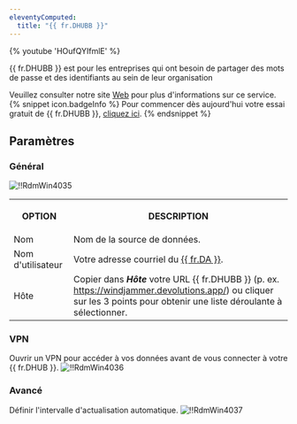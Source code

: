 ```yaml
---
eleventyComputed:
  title: "{{ fr.DHUBB }}"
---
```

{% youtube 'HOufQYIfmlE' %}

{{ fr.DHUBB }} est pour les entreprises qui ont besoin de partager des mots de passe et des identifiants au sein de leur organisation

Veuillez consulter notre site [Web](https://devolutions.net/password-hub/fr) pour plus d'informations sur ce service.
{% snippet icon.badgeInfo %}
Pour commencer dès aujourd'hui votre essai gratuit de {{ fr.DHUBB }}, [cliquez ici](https://devolutions.net/password-hub/fr/business/sign-up).
{% endsnippet %}

## Paramètres

### Général

![!!RdmWin4035](https://cdnweb.devolutions.net/docs/fr/rdm/windows/RdmWin4035.png)

<table>
	<tr>
		<th>

OPTION
		</th>
		<th>
DESCRIPTION
		</th>
	</tr>
	<tr>
		<td>
Nom
		</td>
		<td>
Nom de la source de données.
		</td>
	</tr>
	<tr>
		<td>
Nom d'utilisateur
		</td>
		<td>
Votre adresse courriel du [{{ fr.DA }}](https://portal.devolutions.com/).
		</td>
	</tr>
	<tr>
		<td>
Hôte
		</td>
		<td>
Copier dans ***Hôte*** votre URL {{ fr.DHUBB }} (p. ex. https://windjammer.devolutions.app/) ou cliquer sur les 3 points pour obtenir une liste déroulante à sélectionner.
		</td>
	</tr>
</table>

### VPN

Ouvrir un VPN pour accéder à vos données avant de vous connecter à votre {{ fr.DHUB }}.
![!!RdmWin4036](https://cdnweb.devolutions.net/docs/fr/rdm/windows/RdmWin4036.png)

### Avancé

Définir l'intervalle d'actualisation automatique.
![!!RdmWin4037](https://cdnweb.devolutions.net/docs/fr/rdm/windows/RdmWin4037.png)

